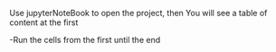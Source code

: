 Use jupyterNoteBook to open the project, then You will see a table of content at the first

-Run the cells from the first until the end  
